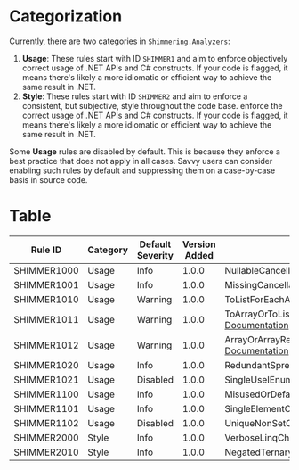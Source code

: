 # Categorization
Currently, there are two categories in `Shimmering.Analyzers`:
1. **Usage**: These rules start with ID `SHIMMER1` and aim to enforce objectively correct usage of .NET APIs and C# constructs. If your code is flagged, it means there's likely a more idiomatic or efficient way to achieve the same result in .NET.
2. **Style**: These rules start with ID `SHIMMER2` and aim to enforce a consistent, but subjective, style throughout the code base. enforce the correct usage of .NET APIs and C# constructs. If your code is flagged, it means there's likely a more idiomatic or efficient way to achieve the same result in .NET.

Some **Usage** rules are disabled by default. This is because they enforce a best practice that does not apply in all cases. Savvy users can consider enabling such rules by default and suppressing them on a case-by-case basis in source code.

# Table
  Rule ID   | Category |  Default Severity   | Version Added | Notes
------------|----------|---------------------|---------------|-------
SHIMMER1000 |  Usage   |        Info         |     1.0.0     | NullableCancellationTokenAnalyzer, [Documentation](./UsageRules/SHIMMER1000.md)
SHIMMER1001 |  Usage   |        Info         |     1.0.0     | MissingCancellationTokenAnalyzer, [Documentation](./UsageRules/SHIMMER1001.md)
SHIMMER1010 |  Usage   |       Warning       |     1.0.0     | ToListForEachAnalyzer, [Documentation](./UsageRules/SHIMMER1010.md)
SHIMMER1011 |  Usage   |       Warning       |     1.0.0     | ToArrayOrToListFollowedByEnumerableExtensionMethodAEnalyzer, [Documentation](./UsageRules/SHIMMER1011.md)
SHIMMER1012 |  Usage   |       Warning       |     1.0.0     | ArrayOrArrayReturningMethodFollowedByToArrayAnalyzer, [Documentation](./UsageRules/SHIMMER1012.md)
SHIMMER1020 |  Usage   |        Info         |     1.0.0     | RedundantSpreadElementAnalyzer, [Documentation](./UsageRules/SHIMMER1020.md)
SHIMMER1021 |  Usage   |      Disabled       |     1.0.0     | SingleUseIEnumerableMaterializationAnalyzer, [Documentation](./UsageRules/SHIMMER1021.md)
SHIMMER1100 |  Usage   |        Info         |     1.0.0     | MisusedOrDefaultAnalyzer, [Documentation](./UsageRules/SHIMMER1100.md)
SHIMMER1101 |  Usage   |        Info         |     1.0.0     | SingleElementConcatAnalyzer, [Documentation](./UsageRules/SHIMMER1101.md)
SHIMMER1102 |  Usage   |      Disabled       |     1.0.0     | UniqueNonSetCollectionAnalyzer, [Documentation](./UsageRules/SHIMMER1102.md)
SHIMMER2000 |  Style   |        Info         |     1.0.0     | VerboseLinqChainAnalyzer, [Documentation](./StyleRules/SHIMMER2000.md)
SHIMMER2010 |  Style   |        Info         |     1.0.0     | NegatedTernaryConditionAnalyzer, [Documentation](./StyleRules/SHIMMER2010.md)